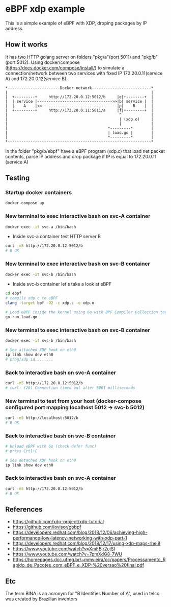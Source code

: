# eBPF xdp example
This is a simple example of eBPF with XDP, droping packages by IP address.

## How it works

It has two HTTP golang server on folders "pkg/a"(port 5011) and "pkg/b"(port 5012).
Using docker/compose (https://docs.docker.com/compose/install/) to simulate a connection/network between two services with fixed IP 172.20.0.11(service A) and 172.20.0.12(service B).

```
*-----------------------Docker network--------------------------*
|                                                               |
|  +---------+     http://172.20.0.12:5012/b     |e|+--------+  |
|  | service |--------------------------------->>|b| service |  |
|  |    A    |<<---------------------------------|p|    B    |  |
|  +---------+     http://172.20.0.11:5011/a     |f|+--------+  |
|                                                 ^             |
|                                                 | (xdp.o)     |
|                                                 |             |
|                                            *---------*        |
|                                            | load.go |        |
|                                            *---------*        |
*---------------------------------------------------------------*
```

In the folder "pkg/b/ebpf" have a eBPF program (xdp.c) that load net packet contents, parse IP address and drop package if IP is equal to 172.20.0.11 (service A)

## Testing

### Startup docker containers
```bash
docker-compose up
```

### New terminal to exec interactive bash on svc-A container
```bash
docker exec -it svc-a /bin/bash
```
- Inside svc-a container test HTTP server B
```bash
curl -m5 http://172.20.0.12:5012/b
# B OK
```

### New terminal to exec interactive bash on svc-B container
```bash
docker exec -it svc-b /bin/bash
```
- Inside svc-b container let's take a look at eBPF 
```bash
cd ebpf
# compile xdp.c to eBPF
clang -target bpf -O2 -c xdp.c -o xdp.o

# Load eBPF inside the kernel using Go with BPF Compiler Collection toolkit (BCC)
go run load.go
```

### New terminal to exec interactive bash on svc-B container
```bash
docker exec -it svc-b /bin/bash

# See attached XDP hook on eth0
ip link show dev eth0
# prog/xdp id........
```

### Back to interactive bash on svc-A container
```bash
curl -m5 http://172.20.0.12:5012/b
# curl: (28) Connection timed out after 5001 milliseconds
```

### New terminal to test from your host (docker-compose configured port mapping localhost 5012 -> svc-b 5012)
```bash
curl -m5 http://localhost:5012/b
# B OK
```

### Back to interactive bash on svc-B container
```bash
# Unload eBPF with Go (check defer func)
# press Crtl+C

# See detached XDP hook on eth0
ip link show dev eth0
```

### Back to interactive bash on svc-A container
```bash
curl -m5 http://172.20.0.12:5012/b
# B OK
```

## References

- https://github.com/xdp-project/xdp-tutorial
- https://github.com/iovisor/gobpf
- https://developers.redhat.com/blog/2018/12/06/achieving-high-performance-low-latency-networking-with-xdp-part-1
- https://developers.redhat.com/blog/2018/12/17/using-xdp-maps-rhel8
- https://www.youtube.com/watch?v=XmFBjr2ujSI
- https://www.youtube.com/watch?v=7pmXdG8-7WU
- https://homepages.dcc.ufmg.br/~mmvieira/cc/papers/Processamento_Rapido_de_Pacotes_com_eBPF_e_XDP-%20versao%20final.pdf


## Etc

The term BINA is an acronym for "B Identifies Number of A", used in telco was created by Brazilian inventors
